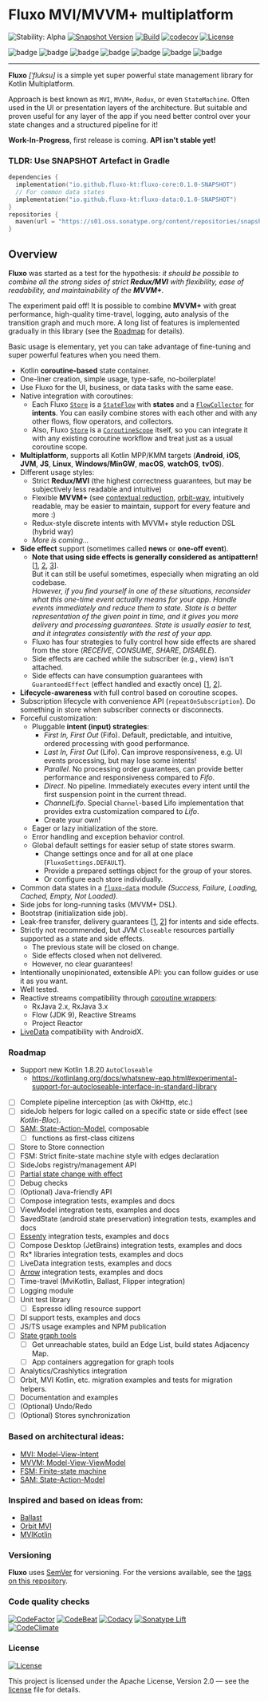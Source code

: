 # Fluxo MVI/MVVM+ multiplatform

![Stability: Alpha](https://kotl.in/badges/alpha.svg)
[![Snapshot Version](https://img.shields.io/nexus/s/https/s01.oss.sonatype.org/io.github.fluxo-kt/fluxo-core.svg)](https://s01.oss.sonatype.org/content/repositories/snapshots/io/github/fluxo-kt/)
[![Build](../../actions/workflows/build.yml/badge.svg)](../../actions/workflows/build.yml)
[![codecov](https://codecov.io/gh/fluxo-kt/fluxo-mvi/branch/main/graph/badge.svg?token=LKCNVWR8QC)](https://codecov.io/gh/fluxo-kt/fluxo-mvi)
[![License](https://img.shields.io/badge/License-Apache%202.0-blue.svg)](LICENSE)

![badge][badge-android]
![badge][badge-ios]
![badge][badge-jvm]
![badge][badge-mac]
![badge][badge-tvos]
![badge][badge-watchos]
![badge][badge-js]

---

**Fluxo** *\[ˈfluksu]* is a simple yet super powerful state management library for Kotlin Multiplatform.

Approach is best known as `MVI`, `MVVM+`, `Redux`, or even `StateMachine`.
Often used in the UI or presentation layers of the architecture.
But suitable and proven useful for any layer of the app
if you need better control over your state changes and a structured pipeline for it!

**Work-In-Progress**, first release is coming. **API isn't stable yet!**

### TLDR: Use SNAPSHOT Artefact in Gradle

```kotlin
dependencies {
  implementation("io.github.fluxo-kt:fluxo-core:0.1.0-SNAPSHOT")
  // For common data states
  implementation("io.github.fluxo-kt:fluxo-data:0.1.0-SNAPSHOT")
}
repositories {
  maven(url = "https://s01.oss.sonatype.org/content/repositories/snapshots/")
}
```

## Overview

**Fluxo** was started as a test for the hypothesis:
_it should be possible to combine all the strong sides of strict **Redux/MVI** with flexibility,
ease of readability, and maintainability of the **MVVM+**._

The experiment paid off!
It is possible to combine **MVVM+** with great performance, high-quality time-travel, logging,
auto analysis of the transition graph and much more.
A long list of features is implemented gradually in this library (see the [Roadmap](#roadmap) for details).

Basic usage is elementary, yet you can take advantage of fine-tuning and super powerful features when you need them.

* Kotlin **coroutine-based** state container.
* One-liner creation, simple usage, type-safe, no-boilerplate!
* Use Fluxo for the UI, business, or data tasks with the same ease.
* Native integration with coroutines:
  * Each Fluxo [`Store`][Store] is a [`StateFlow`][StateFlow] with **states** and a [`FlowCollector`][FlowCollector]
    for **intents**.
    You can easily combine stores with each other and with any other flows, flow operators, and collectors.
  * Also, Fluxo [`Store`][Store] is a [`CoroutineScope`][CoroutineScope] itself, so you can integrate it with
    any existing coroutine workflow and treat just as a usual coroutine scope.
* **Multiplatform**, supports all Kotlin MPP/KMM targets (**Android**, **iOS**, **JVM**,
  **JS**, **Linux**, **Windows/MinGW**, **macOS**, **watchOS**, **tvOS**).
* Different usage styles:
  * Strict **Redux/MVI** (the highest correctness guarantees, but may be subjectively less readable and intuitive)
  * Flexible **MVVM+**
    (see [contextual reduction](https://dev.to/feresr/a-case-against-the-mvi-architecture-pattern-1add),
    [orbit-way](https://github.com/orbit-mvi/orbit-mvi#what-is-orbit), intuitively readable, may be easier
    to maintain, support for every feature and more :)
  * Redux-style discrete intents with MVVM+ style reduction DSL (hybrid way)
  * _More is coming…_
* **Side effect** support (sometimes called **news** or **one-off event**).
  * **Note that using side effects is generally considered as antipattern!**
    [[1](https://medium.com/androiddevelopers/viewmodel-one-off-event-antipatterns-16a1da869b95),
    [2](https://developer.android.com/topic/architecture/ui-layer/events#other-use-cases),
    [3](https://proandroiddev.com/how-to-handle-viewmodel-one-time-events-in-jetpack-compose-a01af0678b76#0009)].<br>
    But it can still be useful sometimes, especially when migrating an old codebase.<br>
    *However, if you find yourself in one of these situations,
    reconsider what this one-time event actually means for your app.
    Handle events immediately and reduce them to state.
    State is a better representation of the given point in time,
    and it gives you more delivery and processing guarantees.
    State is usually easier to test, and it integrates consistently with the rest of your app.*
  * Fluxo has four strategies to fully control how side effects are shared from the store
    (_RECEIVE_, _CONSUME_, _SHARE_, _DISABLE_).
  * Side effects are cached while the subscriber (e.g., view) isn't attached.
  * Side effects can have consumption guarantees with `GuaranteedEffect` (effect handled and exactly
    once) [[1](https://github.com/Kotlin/kotlinx.coroutines/issues/2886),
    [2](https://medium.com/androiddevelopers/livedata-with-snackbar-navigation-and-other-events-the-singleliveevent-case-ac2622673150)].
* **Lifecycle-awareness** with full control based on coroutine scopes.
* Subscription lifecycle with convenience API (`repeatOnSubscription`). Do something in store when subscriber connects or disconnects.
* Forceful customization:
  * Pluggable **intent (input) strategies**:
    * _First In, First Out_ (Fifo). Default, predictable, and intuitive, ordered processing with good performance.
    * _Last In, First Out_ (Lifo). Can improve responsiveness, e.g. UI events processing, but may lose some intents!
    * _Parallel_. No processing order guarantees, can provide better performance and responsiveness compared to _Fifo_.
    * _Direct_. No pipeline. Immediately executes every intent until the first suspension point in the current thread.
    * _ChannelLifo_. Special `Channel`-based Lifo implementation that provides extra customization compared to _Lifo_.
    * Create your own!
  * Eager or lazy initialization of the store.
  * Error handling and exception behavior control.
  * Global default settings for easier setup of state stores swarm.
    * Change settings once and for all at one place (`FluxoSettings.DEFAULT`).
    * Provide a prepared settings object for the group of your stores.
    * Or configure each store individually.
* Common data states in a [`fluxo-data`](fluxo-data) module *(Success, Failure, Loading, Cached, Empty, Not Loaded)*.
* Side jobs for long-running tasks (MVVM+ DSL).
* Bootstrap (initialization side job).
* Leak-free transfer, delivery
  guarantees [[1](https://github.com/Kotlin/kotlinx.coroutines/issues/1936), [2](https://gmk57.medium.com/unfortunately-events-may-be-dropped-if-channel-receiveasflow-cfe78ae29004)] for intents and side effects.
* Strictly not recommended, but JVM `Closeable` resources partially supported as a state and side effects.
  * The previous state will be closed on change.
  * Side effects closed when not delivered.
  * However, no clear guarantees!
* Intentionally unopinionated, extensible API: you can follow guides or use it as you want.
* Well tested.
* Reactive streams compatibility
  through [coroutine wrappers](https://github.com/Kotlin/kotlinx.coroutines/tree/master/reactive):
  * RxJava 2.x, RxJava 3.x
  * Flow (JDK 9), Reactive Streams
  * Project Reactor
* [LiveData](https://developer.android.com/topic/libraries/architecture/coroutines#livedata) compatibility with
  AndroidX.

### Roadmap

* Support new Kotlin 1.8.20 `AutoCloseable`
  * https://kotlinlang.org/docs/whatsnew-eap.html#experimental-support-for-autocloseable-interface-in-standard-library
* [ ] Complete pipeline interception (as with OkHttp, etc.)
* [ ] sideJob helpers for logic called on a specific state or side effect (see _Kotlin-Bloc_).
* [ ] [SAM: State-Action-Model](https://sam.js.org/), composable
  * [ ] functions as first-class citizens
* [ ] Store to Store connection
* [ ] FSM: Strict finite-state machine style with edges declaration
* [ ] SideJobs registry/management API
* [ ] [Partial state change with effect](https://github.com/uniflow-kt/uniflow-kt/blob/master/doc/notify_update.md)
* [ ] Debug checks
* [ ] \(Optional) Java-friendly API
* [ ] Compose integration tests, examples and docs
* [ ] ViewModel integration tests, examples and docs
* [ ] SavedState (android state preservation) integration tests, examples and docs
* [ ] [Essenty](https://github.com/arkivanov/Essenty) integration tests, examples and docs
* [ ] Compose Desktop (JetBrains) integration tests, examples and docs
* [ ] Rx* libraries integration tests, examples and docs
* [ ] LiveData integration tests, examples and docs
* [ ] [Arrow](https://arrow-kt.io/) integration tests, examples and docs
* [ ] Time-travel (MviKotlin, Ballast, Flipper integration)
* [ ] Logging module
* [ ] Unit test library
  * [ ] Espresso idling resource support
* [ ] DI support tests, examples and docs
* [ ] JS/TS usage examples and NPM publication
* [ ] [State graph tools](https://github.com/Kontur-Mobile/VisualFSM#tools-of-visualfsm)
  * [ ] Get unreachable states, build an Edge List, build states Adjacency Map.
  * [ ] App containers aggregation for graph tools
* [ ] Analytics/Crashlytics integration
* [ ] Orbit, MVI Kotlin, etc. migration examples and tests for migration helpers.
* [ ] Documentation and examples
* [ ] \(Optional) Undo/Redo
* [ ] \(Optional) Stores synchronization

### Based on architectural ideas:

* [MVI: Model-View-Intent](http://hannesdorfmann.com/android/model-view-intent/)
* [MVVM: Model-View-ViewModel](https://en.wikipedia.org/wiki/Model%E2%80%93view%E2%80%93viewmodel)
* [FSM: Finite-state machine](https://en.wikipedia.org/wiki/Finite-state_machine)
* [SAM: State-Action-Model](https://sam.js.org/)

### Inspired and based on ideas from:

* [Ballast](https://github.com/copper-leaf/ballast)
* [Orbit MVI](https://github.com/orbit-mvi/orbit-mvi)
* [MVIKotlin](https://github.com/arkivanov/MVIKotlin)

### Versioning

**Fluxo** uses [SemVer](http://semver.org/) for versioning.
For the versions available, see the [tags on this repository](../../tags).

### Code quality checks

[![CodeFactor](https://www.codefactor.io/repository/github/fluxo-kt/fluxo-mvi/badge/main)](https://www.codefactor.io/repository/github/fluxo-kt/fluxo-mvi/overview/main)
[![CodeBeat](https://codebeat.co/badges/5ed83de6-f399-4880-9a94-d42d1ab43b89)](https://codebeat.co/projects/github-com-fluxo-kt-fluxo-mvi-main)
[![Codacy](https://app.codacy.com/project/badge/Grade/ea7dfbbaf83441eea468f4f083604280)](https://www.codacy.com/gh/fluxo-kt/fluxo-mvi/dashboard?utm_source=github.com&amp;utm_medium=referral&amp;utm_content=fluxo-kt/fluxo-mvi&amp;utm_campaign=Badge_Grade)
[![Sonatype Lift](https://img.shields.io/badge/Sonatype-Lift-green)](https://lift.sonatype.com/results/github.com/fluxo-kt/fluxo-mvi)
<br>
[![CodeClimate](https://api.codeclimate.com/v1/badges/af292519a2481f9a47a6/maintainability)](https://codeclimate.com/github/fluxo-kt/fluxo-mvi/maintainability)

### License

[![License](https://img.shields.io/badge/License-Apache%202.0-blue.svg)](LICENSE)

This project is licensed under the Apache License, Version 2.0 — see the
[license](LICENSE) file for details.


[Store]: fluxo-core/src/commonMain/kotlin/kt/fluxo/core/Store.kt
[StateFlow]: https://kotlinlang.org/api/kotlinx.coroutines/kotlinx-coroutines-core/kotlinx.coroutines.flow/-state-flow/
[FlowCollector]: https://kotlinlang.org/api/kotlinx.coroutines/kotlinx-coroutines-core/kotlinx.coroutines.flow/-flow-collector/
[CoroutineScope]: https://kotlinlang.org/api/kotlinx.coroutines/kotlinx-coroutines-core/kotlinx.coroutines/-coroutine-scope/

[badge-android]: http://img.shields.io/badge/platform-android-6EDB8D.svg?style=flat
[badge-ios]: http://img.shields.io/badge/platform-ios-CDCDCD.svg?style=flat
[badge-js]: http://img.shields.io/badge/platform-js-F8DB5D.svg?style=flat
[badge-jvm]: http://img.shields.io/badge/platform-jvm-DB413D.svg?style=flat
[badge-mac]: http://img.shields.io/badge/platform-macos-111111.svg?style=flat
[badge-tvos]: http://img.shields.io/badge/platform-tvos-808080.svg?style=flat
[badge-watchos]: http://img.shields.io/badge/platform-watchos-C0C0C0.svg?style=flat

